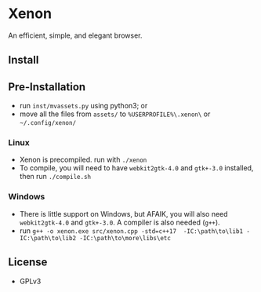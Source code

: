 # Xenon
An efficient, simple, and elegant browser.

## Install
## Pre-Installation
- run `inst/mvassets.py` using python3; or
- move all the files from `assets/` to `%USERPROFILE%\.xenon\` or `~/.config/xenon/`
### Linux
- Xenon is precompiled. run with `./xenon`
- To compile, you will need to have `webkit2gtk-4.0` and `gtk+-3.0` installed, then run `./compile.sh`
### Windows
- There is little support on Windows, but AFAIK, you will also need `webkit2gtk-4.0` and `gtk+-3.0`. A compiler is also needed (`g++`).
- run `g++ -o xenon.exe src/xenon.cpp -std=c++17  -IC:\path\to\lib1 -IC:\path\to\lib2 -IC:\path\to\more\libs\etc`

## License
- GPLv3
